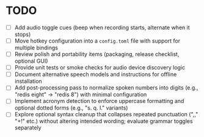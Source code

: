# TODO

- [ ] Add audio toggle cues (beep when recording starts, alternate when it stops)
- [ ] Move hotkey configuration into a `config.toml` file with support for multiple bindings
- [ ] Review polish and portability items (packaging, release checklist, optional GUI)
- [ ] Provide unit tests or smoke checks for audio device discovery logic
- [ ] Document alternative speech models and instructions for offline installation
- [ ] Add post-processing pass to normalize spoken numbers into digits (e.g., "redis eight" -> "redis 8") with minimal configuration
- [ ] Implement acronym detection to enforce uppercase formatting and optional dotted forms (e.g., "s. q. l." variants)
- [ ] Explore optional syntax cleanup that collapses repeated punctuation (",," "+!" etc.) without altering intended wording; evaluate grammar toggles separately
